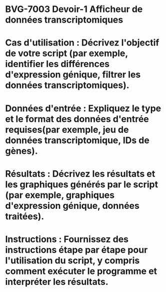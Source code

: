 # BVG-7003 Devoir-1 Afficheur de données transcriptomiques

# Cas d'utilisation : Décrivez l'objectif de votre script (par exemple, identifier les différences d'expression génique, filtrer les données transcriptomiques).
# Données d'entrée : Expliquez le type et le format des données d'entrée requises(par exemple, jeu de données transcriptomique, IDs de gènes).
# Résultats : Décrivez les résultats et les graphiques générés par le script (par exemple, graphiques d'expression génique, données traitées).
# Instructions : Fournissez des instructions étape par étape pour l'utilisation du script, y compris comment exécuter le programme et interpréter les résultats.
